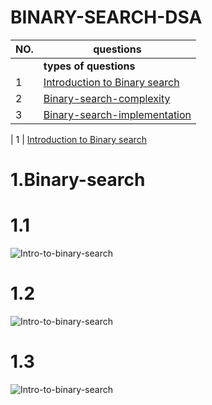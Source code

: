 # BINARY-SEARCH-DSA

| NO.| questions                                                                                   |
| ---| --------------------------------------------------------------------------------------------------------------------------------------------------------------------------------------------------------------------------------------------------------------|
|    | **types of questions**                                                                      |
| 1  | [Introduction to Binary search](#)                                                          |
| 2  | [Binary-search-complexity](#)                                                               |
| 3  | [Binary-search-implementation](#)                                                          |                                                                                                                                                      

| 1  | [Introduction to Binary search](#)   

# 1.Binary-search

# 1.1
![Intro-to-binary-search](./introductionBinarysearch/image1.png)

# 1.2
![Intro-to-binary-search](./introductionBinarysearch/image2.png)

# 1.3
![Intro-to-binary-search](./introductionBinarysearch/image3.png)
